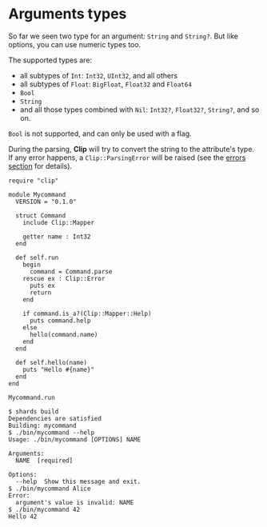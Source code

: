 # Arguments types

So far we seen two type for an argument: `String` and `String?`.
But like options, you can use numeric types too.

The supported types are:

* all subtypes of `Int`: `Int32`, `UInt32`, and all others
* all subtypes of `Float`: `BigFloat`, `Float32` and `Float64`
* `Bool`
* `String`
* and all those types combined with `Nil`: `Int32?`, `Float32?`, `String?`, and so on.

`Bool` is not supported, and can only be used with a flag.

During the parsing, **Clip** will try to convert the string to the attribute's type.
If any error happens, a `Clip::ParsingError` will be raised (see the [errors section](../errors.md) for details).

```Crystal hl_lines="9"
require "clip"

module Mycommand
  VERSION = "0.1.0"

  struct Command
    include Clip::Mapper

    getter name : Int32
  end

  def self.run
    begin
      command = Command.parse
    rescue ex : Clip::Error
      puts ex
      return
    end

    if command.is_a?(Clip::Mapper::Help)
      puts command.help
    else
      hello(command.name)
    end
  end

  def self.hello(name)
    puts "Hello #{name}"
  end
end

Mycommand.run
```

```console hl_lines="14"
$ shards build
Dependencies are satisfied
Building: mycommand
$ ./bin/mycommand --help
Usage: ./bin/mycommand [OPTIONS] NAME

Arguments:
  NAME  [required]

Options:
  --help  Show this message and exit.
$ ./bin/mycommand Alice
Error:
  argument's value is invalid: NAME
$ ./bin/mycommand 42   
Hello 42
```
